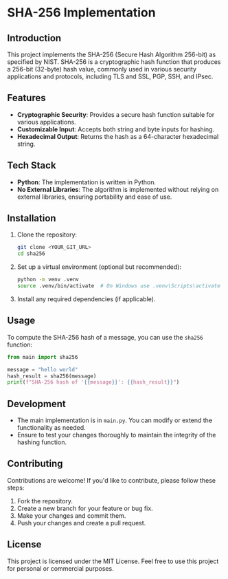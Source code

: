 # SHA-256 Implementation

## Introduction
This project implements the SHA-256 (Secure Hash Algorithm 256-bit) as specified by NIST. SHA-256 is a cryptographic hash function that produces a 256-bit (32-byte) hash value, commonly used in various security applications and protocols, including TLS and SSL, PGP, SSH, and IPsec.

## Features
- **Cryptographic Security**: Provides a secure hash function suitable for various applications.
- **Customizable Input**: Accepts both string and byte inputs for hashing.
- **Hexadecimal Output**: Returns the hash as a 64-character hexadecimal string.

## Tech Stack
- **Python**: The implementation is written in Python.
- **No External Libraries**: The algorithm is implemented without relying on external libraries, ensuring portability and ease of use.

## Installation
1. Clone the repository:
   ```bash
   git clone <YOUR_GIT_URL>
   cd sha256
   ```
2. Set up a virtual environment (optional but recommended):
   ```bash
   python -m venv .venv
   source .venv/bin/activate  # On Windows use .venv\Scripts\activate
   ```
3. Install any required dependencies (if applicable).

## Usage
To compute the SHA-256 hash of a message, you can use the `sha256` function:
```python
from main import sha256

message = "hello world"
hash_result = sha256(message)
print(f"SHA-256 hash of '{{message}}': {{hash_result}}")
```

## Development
- The main implementation is in `main.py`. You can modify or extend the functionality as needed.
- Ensure to test your changes thoroughly to maintain the integrity of the hashing function.

## Contributing
Contributions are welcome! If you'd like to contribute, please follow these steps:
1. Fork the repository.
2. Create a new branch for your feature or bug fix.
3. Make your changes and commit them.
4. Push your changes and create a pull request.

## License
This project is licensed under the MIT License. Feel free to use this project for personal or commercial purposes. 